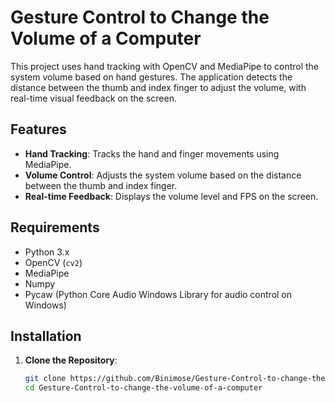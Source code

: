 # Gesture Control to Change the Volume of a Computer

This project uses hand tracking with OpenCV and MediaPipe to control the system volume based on hand gestures. The application detects the distance between the thumb and index finger to adjust the volume, with real-time visual feedback on the screen.

## Features

- **Hand Tracking**: Tracks the hand and finger movements using MediaPipe.
- **Volume Control**: Adjusts the system volume based on the distance between the thumb and index finger.
- **Real-time Feedback**: Displays the volume level and FPS on the screen.

## Requirements

- Python 3.x
- OpenCV (`cv2`)
- MediaPipe
- Numpy
- Pycaw (Python Core Audio Windows Library for audio control on Windows)

## Installation

1. **Clone the Repository**:
   ```bash
   git clone https://github.com/Binimose/Gesture-Control-to-change-the-volume-of-a-computer.git
   cd Gesture-Control-to-change-the-volume-of-a-computer

